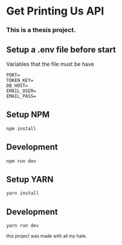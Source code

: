 # Get Printing Us API

### This is a thesis project.

## Setup a .env file before start

Variables that the file must be have

```
PORT=
TOKEN_KEY=
DB_HOST=
EMAIL_USER=
EMAIL_PASS=

```

## Setup NPM

```
npm install
```

## Development

```
npm run dev
```

## Setup YARN

```
yarn install
```

## Development

```
yarn run dev
```

<small>this project was made with all my hate.</small>
